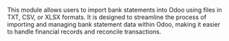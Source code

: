 This module allows users to import bank statements into Odoo using files in TXT, CSV, or XLSX formats.  It is designed to streamline the process of importing and managing bank statement data within Odoo, making it easier to handle financial records and reconcile transactions.
